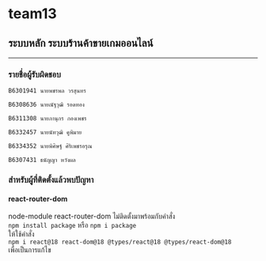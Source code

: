 # team13
## ระบบหลัก ระบบร้านค้าขายเกมออนไลน์

<hr/>

### รายชื่อผู้รับผิดชอบ
```
B6301941 นายพชรพล วรสุนทร
```
```
B6308636 นายณัฐวุฒิ รอดทอง
```
```
B6311308 นายภานุกร กองเพชร
```
```
B6332457 นายนัทวุฒิ คูพิมาย
```
```
B6334352 นายพิศิษฐ์ ศิริเพชรอรุณ
```
```
B6307431 ธนัญญา หวังผล
```

### สำหรับผู้ที่ติดตั้งแล้วพบปัญหา
#### react-router-dom
node-module react-router-dom ไม่ติดตั้งมาพร้อมกับคำสั่ง <br />
`npm install package` หรือ `npm i package` <br />
ให้ใช้คำสั่ง <br />
`npm i react@18 react-dom@18 @types/react@18 @types/react-dom@18` <br />
เพื่อเป็นการแก้ไข <br />